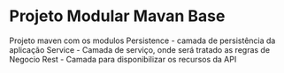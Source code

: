 # Projeto Modular Mavan Base
Projeto maven com os modulos
Persistence - camada de persistência da aplicação
Service - Camada de serviço, onde será tratado as regras de Negocio
Rest - Camada para disponibilizar os recursos da API

